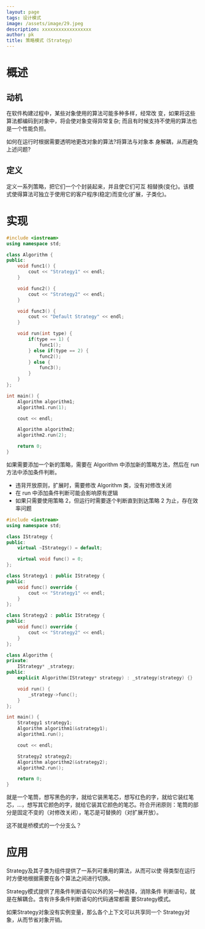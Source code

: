 ```yaml
---
layout: page
tags: 设计模式
image: /assets/image/29.jpeg
description: xxxxxxxxxxxxxxxxxx
author: pk
title: 策略模式（Strategy）
---
```


# 概述

## 动机

在软件构建过程中，某些对象使用的算法可能多种多样，经常改 变，如果将这些算法都编码到对象中，将会使对象变得异常复杂; 而且有时候支持不使用的算法也是一个性能负担。



如何在运行时根据需要透明地更改对象的算法?将算法与对象本 身解耦，从而避免上述问题?

## 定义

定义一系列策略，把它们一个个封装起来，并且使它们可互 相替换(变化)。该模式使得算法可独立于使用它的客户程序(稳定)而变化(扩展，子类化)。



# 实现

```cpp
#include <iostream>
using namespace std;

class Algorithm {
public:
    void func1() {
        cout << "Strategy1" << endl;
    }

    void func2() {
        cout << "Strategy2" << endl;
    }

    void func3() {
        cout << "Default Strategy" << endl;
    }

    void run(int type) {
        if(type == 1) {
            func1();
        } else if(type == 2) {
            func2();
        } else {
            func3();
        }
    }
};

int main() {
    Algorithm algorithm1;
    algorithm1.run(1);

    cout << endl;

    Algorithm algorithm2;
    algorithm2.run(2);

    return 0;
}
```

如果需要添加一个新的策略，需要在 Algorithm 中添加新的策略方法，然后在 run 方法中添加条件判断。

- 违背开放原则，扩展时，需要修改 Algorithm 类，没有对修改关闭
- 在 run 中添加条件判断可能会影响原有逻辑
- 如果只需要使用策略 2，但运行时需要逐个判断直到到达策略 2 为止，存在效率问题



```cpp
#include <iostream>
using namespace std;

class IStrategy {
public:
    virtual ~IStrategy() = default;

    virtual void func() = 0;
};

class Strategy1 : public IStrategy {
public:
    void func() override {
        cout << "Strategy1" << endl;
    }
};

class Strategy2 : public IStrategy {
public:
    void func() override {
        cout << "Strategy2" << endl;
    }
};

class Algorithm {
private:
    IStrategy* _strategy;
public:
    explicit Algorithm(IStrategy* strategy) : _strategy(strategy) {}

    void run() {
        _strategy->func();
    }
};

int main() {
    Strategy1 strategy1;
    Algorithm algorithm1(&strategy1);
    algorithm1.run();

    cout << endl;

    Strategy2 strategy2;
    Algorithm algorithm2(&strategy2);
    algorithm2.run();

    return 0;
}
```



就是一个笔筒，想写黑色的字，就给它装黑笔芯，想写红色的字，就给它装红笔芯，...，想写其它颜色的字，就给它装其它颜色的笔芯。符合开闭原则：笔筒的部分是固定不变的（对修改关闭），笔芯是可替换的（对扩展开放）。



这不就是桥模式的一个分支么？

# 应用

Strategy及其子类为组件提供了一系列可重用的算法，从而可以使 得类型在运行时方便地根据需要在各个算法之间进行切换。

Strategy模式提供了用条件判断语句以外的另一种选择，消除条件 判断语句，就是在解耦合。含有许多条件判断语句的代码通常都需 要Strategy模式。

如果Strategy对象没有实例变量，那么各个上下文可以共享同一个 Strategy对象，从而节省对象开销。